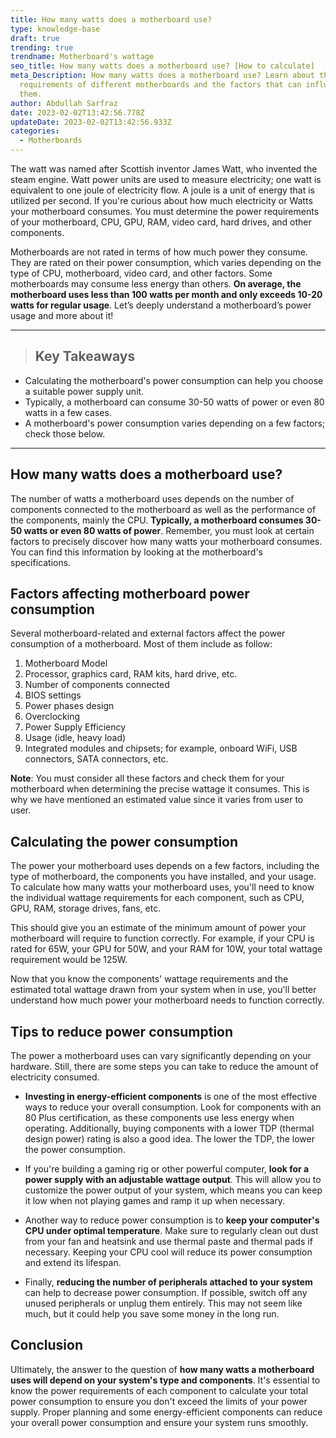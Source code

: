 ```yaml
---
title: How many watts does a motherboard use?
type: knowledge-base
draft: true
trending: true
trendname: Motherboard's wattage
seo_title: How many watts does a motherboard use? [How to calculate]
meta_Description: How many watts does a motherboard use? Learn about the power
  requirements of different motherboards and the factors that can influence
  them.
author: Abdullah Sarfraz
date: 2023-02-02T13:42:56.778Z
updateDate: 2023-02-02T13:42:56.933Z
categories:
  - Motherboards
---
```

The watt was named after Scottish inventor James Watt, who invented the steam engine. Watt power units are used to measure electricity; one watt is equivalent to one joule of electricity flow. A joule is a unit of energy that is utilized per second. If you're curious about how much electricity or Watts your motherboard consumes. You must determine the power requirements of your motherboard, CPU, GPU, RAM, video card, hard drives, and other components.

Motherboards are not rated in terms of how much power they consume. They are rated on their power consumption, which varies depending on the type of CPU, motherboard, video card, and other factors. Some motherboards may consume less energy than others. **On average, the motherboard uses less than 100 watts per month and only exceeds 10-20 watts for regular usage**. Let’s deeply understand a motherboard’s power usage and more about it!

- - -

> ## Key Takeaways

* Calculating the motherboard's power consumption can help you choose a suitable power supply unit.
* Typically, a motherboard can consume 30-50 watts of power or even 80 watts in a few cases.
* A motherboard's power consumption varies depending on a few factors; check those below.

- - -

## How many watts does a motherboard use?

The number of watts a motherboard uses depends on the number of components connected to the motherboard as well as the performance of the components, mainly the CPU. **Typically, a motherboard consumes 30-50 watts or even 80 watts of power**. Remember, you must look at certain factors to precisely discover how many watts your motherboard consumes. You can find this information by looking at the motherboard's specifications. 

## Factors affecting motherboard power consumption 

Several motherboard-related and external factors affect the power consumption of a motherboard. Most of them include as follow: 

1. Motherboard Model
2. Processor, graphics card, RAM kits, hard drive, etc.
3. Number of components connected
4. BIOS settings
5. Power phases design
6. Overclocking
7. Power Supply Efficiency
8. Usage (idle, heavy load)
9. Integrated modules and chipsets; for example, onboard WiFi, USB connectors, SATA connectors, etc.

**Note**: You must consider all these factors and check them for your motherboard when determining the precise wattage it consumes. This is why we have mentioned an estimated value since it varies from user to user.  

## Calculating the power consumption

The power your motherboard uses depends on a few factors, including the type of motherboard, the components you have installed, and your usage. To calculate how many watts your motherboard uses, you'll need to know the individual wattage requirements for each component, such as CPU, GPU, RAM, storage drives, fans, etc.

This should give you an estimate of the minimum amount of power your motherboard will require to function correctly. For example, if your CPU is rated for 65W, your GPU for 50W, and your RAM for 10W, your total wattage requirement would be 125W.

Now that you know the components' wattage requirements and the estimated total wattage drawn from your system when in use, you'll better understand how much power your motherboard needs to function correctly.

## Tips to reduce power consumption

The power a motherboard uses can vary significantly depending on your hardware. Still, there are some steps you can take to reduce the amount of electricity consumed.

* **Investing in energy-efficient components** is one of the most effective ways to reduce your overall consumption. Look for components with an 80 Plus certification, as these components use less energy when operating. Additionally, buying components with a lower TDP (thermal design power) rating is also a good idea. The lower the TDP, the lower the power consumption.


* If you're building a gaming rig or other powerful computer, **look for a power supply with an adjustable wattage output**. This will allow you to customize the power output of your system, which means you can keep it low when not playing games and ramp it up when necessary.


* Another way to reduce power consumption is to **keep your computer's CPU under optimal temperature**. Make sure to regularly clean out dust from your fan and heatsink and use thermal paste and thermal pads if necessary. Keeping your CPU cool will reduce its power consumption and extend its lifespan.


* Finally, **reducing the number of peripherals attached to your system** can help to decrease power consumption. If possible, switch off any unused peripherals or unplug them entirely. This may not seem like much, but it could help you save some money in the long run.

## Conclusion

Ultimately, the answer to the question of **how many watts a motherboard uses will depend on your system's type and components**. It's essential to know the power requirements of each component to calculate your total power consumption to ensure you don't exceed the limits of your power supply. Proper planning and some energy-efficient components can reduce your overall power consumption and ensure your system runs smoothly.